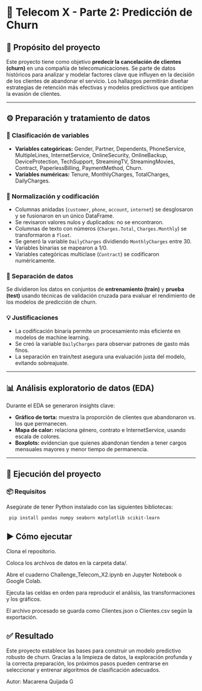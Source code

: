 # 📡 Telecom X - Parte 2: Predicción de Churn

## 📌 Propósito del proyecto

Este proyecto tiene como objetivo **predecir la cancelación de clientes (churn)** en una compañía de telecomunicaciones. Se parte de datos históricos para analizar y modelar factores clave que influyen en la decisión de los clientes de abandonar el servicio. Los hallazgos permitirán diseñar estrategias de retención más efectivas y modelos predictivos que anticipen la evasión de clientes.

---
## ⚙️ Preparación y tratamiento de datos

### 📑 Clasificación de variables

- **Variables categóricas:** Gender, Partner, Dependents, PhoneService, MultipleLines, InternetService, OnlineSecurity, OnlineBackup, DeviceProtection, TechSupport, StreamingTV, StreamingMovies, Contract, PaperlessBilling, PaymentMethod, Churn.
- **Variables numéricas:** Tenure, MonthlyCharges, TotalCharges, DailyCharges.

### 🔄 Normalización y codificación

- Columnas anidadas (`customer`, `phone`, `account`, `internet`) se desglosaron y se fusionaron en un único DataFrame.
- Se revisaron valores nulos y duplicados: no se encontraron.
- Columnas de texto con números (`Charges.Total`, `Charges.Monthly`) se transformaron a `float`.
- Se generó la variable `DailyCharges` dividiendo `MonthlyCharges` entre 30.
- Variables binarias se mapearon a 1/0.
- Variables categóricas multiclase (`Contract`) se codificaron numéricamente.

### 🔑 Separación de datos

Se dividieron los datos en conjuntos de **entrenamiento (train)** y **prueba (test)** usando técnicas de validación cruzada para evaluar el rendimiento de los modelos de predicción de churn.

### 💡 Justificaciones

- La codificación binaria permite un procesamiento más eficiente en modelos de machine learning.
- Se creó la variable `DailyCharges` para observar patrones de gasto más finos.
- La separación en train/test asegura una evaluación justa del modelo, evitando sobreajuste.

---

## 📊 Análisis exploratorio de datos (EDA)

Durante el EDA se generaron insights clave:

- **Gráfico de torta:** muestra la proporción de clientes que abandonaron vs. los que permanecen.
- **Mapa de calor:** relaciona género, contrato e InternetService, usando escala de colores.
- **Boxplots:** evidencian que quienes abandonan tienden a tener cargos mensuales mayores y menor tiempo de permanencia.

---

## 🚀 Ejecución del proyecto

### 📦 Requisitos

Asegúrate de tener Python instalado con las siguientes bibliotecas:

 ```bash
  pip install pandas numpy seaborn matplotlib scikit-learn
   ```



## ▶️ Cómo ejecutar
Clona el repositorio.

Coloca los archivos de datos en la carpeta data/.

Abre el cuaderno Challenge_Telecom_X2.ipynb en Jupyter Notebook o Google Colab.

Ejecuta las celdas en orden para reproducir el análisis, las transformaciones y los gráficos.

El archivo procesado se guarda como Clientes.json o Clientes.csv según la exportación.

## ✅ Resultado
Este proyecto establece las bases para construir un modelo predictivo robusto de churn. Gracias a la limpieza de datos, la exploración profunda y la correcta preparación, los próximos pasos pueden centrarse en seleccionar y entrenar algoritmos de clasificación adecuados.

Autor: Macarena Quijada G
